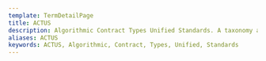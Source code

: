 ```yaml
---
template: TermDetailPage
title: ACTUS
description: Algorithmic Contract Types Unified Standards. A taxonomy and standard for financial contracts.
aliases: ACTUS
keywords: ACTUS, Algorithmic, Contract, Types, Unified, Standards
---
```

